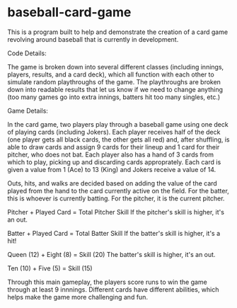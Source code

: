 # baseball-card-game

This is a program built to help and demonstrate the creation of a card game revolving around baseball that is currently in development. 

Code Details:

The game is broken down into several different classes (including innings, players, results, and a card deck), which all function with each other to simulate random playthroughs of the game.
The playthroughs are broken down into readable results that let us know if we need to change anything (too many games go into extra innings, batters hit too many singles, etc.) 

Game Details:

In the card game, two players play through a baseball game using one deck of playing cards (including Jokers).
Each player receives half of the deck (one player gets all black cards, the other gets all red) and, after shuffling, is able to draw cards and assign 9 cards for their lineup and 1 card for their pitcher, who does not bat. Each player also has a hand of 3 cards from which to play, picking up and discarding cards approprately. Each card is given a value from 1 (Ace) to 13 (King) and Jokers receive a value of 14.

Outs, hits, and walks are decided based on adding the value of the card played from the hand to the card currently active on the field.
For the batter, this is whoever is currently batting. For the pitcher, it is the current pitcher. 

Pitcher    +  Played Card  =  Total Pitcher Skill       If the pitcher's skill is higher, it's an out.

Batter     +  Played Card  =  Total Batter Skill        If the batter's skill is higher, it's a hit!


Queen (12) +  Eight (8)    =  Skill (20)                The batter's skill is higher, it's an out.

Ten (10)   +  Five (5)     =  Skill (15)

Through this main gameplay, the players score runs to win the game through at least 9 innnings. Different cards have different abilities, which helps make the game more challenging and fun.
